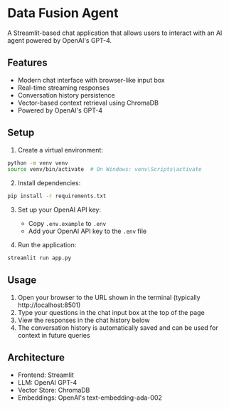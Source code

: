 # Data Fusion Agent

A Streamlit-based chat application that allows users to interact with an AI agent powered by OpenAI's GPT-4.

## Features

- Modern chat interface with browser-like input box
- Real-time streaming responses
- Conversation history persistence
- Vector-based context retrieval using ChromaDB
- Powered by OpenAI's GPT-4

## Setup

1. Create a virtual environment:
```bash
python -m venv venv
source venv/bin/activate  # On Windows: venv\Scripts\activate
```

2. Install dependencies:
```bash
pip install -r requirements.txt
```

3. Set up your OpenAI API key:
   - Copy `.env.example` to `.env`
   - Add your OpenAI API key to the `.env` file

4. Run the application:
```bash
streamlit run app.py
```

## Usage

1. Open your browser to the URL shown in the terminal (typically http://localhost:8501)
2. Type your questions in the chat input box at the top of the page
3. View the responses in the chat history below
4. The conversation history is automatically saved and can be used for context in future queries

## Architecture

- Frontend: Streamlit
- LLM: OpenAI GPT-4
- Vector Store: ChromaDB
- Embeddings: OpenAI's text-embedding-ada-002
